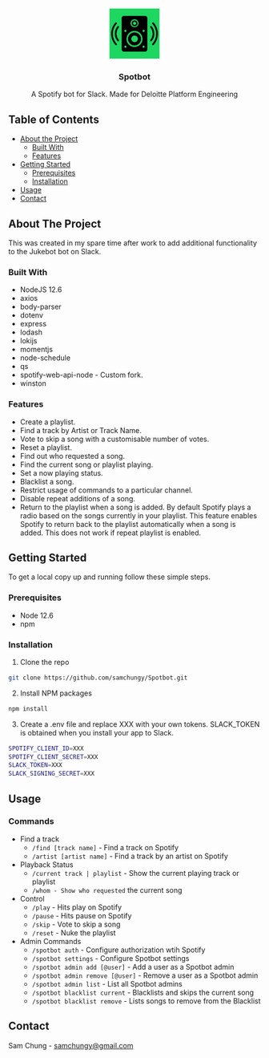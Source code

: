 <!-- PROJECT LOGO -->
<br />
<p align="center">
    <img src="https://raw.githubusercontent.com/samchungy/Spotbot/master/Spotbot-logo.png" alt="Logo" width="100" height="100">
  <h3 align="center">Spotbot</h3>

  <p align="center">
    A Spotify bot for Slack. Made for Deloitte Platform Engineering
    <br />
  </p>
</p>



<!-- TABLE OF CONTENTS -->
## Table of Contents

* [About the Project](#about-the-project)
  * [Built With](#built-with)
  * [Features]($features)
* [Getting Started](#getting-started)
  * [Prerequisites](#prerequisites)
  * [Installation](#installation)
* [Usage](#usage)
* [Contact](#contact)



<!-- ABOUT THE PROJECT -->
## About The Project

This was created in my spare time after work to add additional functionality to the Jukebot bot on Slack.

### Built With

* NodeJS 12.6
* axios
* body-parser
* dotenv
* express
* lodash
* lokijs
* momentjs
* node-schedule
* qs
* spotify-web-api-node - Custom fork.
* winston

### Features

* Create a playlist.
* Find a track by Artist or Track Name.
* Vote to skip a song with a customisable number of votes.
* Reset a playlist.
* Find out who requested a song.
* Find the current song or playlist playing.
* Set a now playing status.
* Blacklist a song.
* Restrict usage of commands to a particular channel.
* Disable repeat additions of a song.
* Return to the playlist when a song is added. By default Spotify plays a radio based on the songs currently in your playlist. This feature enables Spotify to return back to the playlist automatically when a song is added. This does not work if repeat playlist is enabled.


<!-- GETTING STARTED -->
## Getting Started

To get a local copy up and running follow these simple steps.

### Prerequisites

* Node 12.6
* npm

### Installation
 
1. Clone the repo
```sh
git clone https://github.com/samchungy/Spotbot.git
```
2. Install NPM packages
```sh
npm install
```
3. Create a .env file and replace XXX with your own tokens. SLACK_TOKEN is obtained when you install your app to Slack.
```sh
SPOTIFY_CLIENT_ID=XXX
SPOTIFY_CLIENT_SECRET=XXX
SLACK_TOKEN=XXX
SLACK_SIGNING_SECRET=XXX
```

## Usage

### Commands
* Find a track
   * `/find [track name]` - Find a track on Spotify
   * `/artist [artist name]` - Find a track by an artist on Spotify
* Playback Status
   * `/current track | playlist` - Show the current playing track or playlist
   * `/whom - Show who requested` the current song
* Control
   * `/play` - Hits play on Spotify
   * `/pause` - Hits pause on Spotify
   * `/skip` - Vote to skip a song
   * `/reset` - Nuke the playlist
* Admin Commands
   * `/spotbot auth` - Configure authorization wtih Spotify
   * `/spotbot settings` - Configure Spotbot settings
   * `/spotbot admin add [@user]` - Add a user as a Spotbot admin
   * `/spotbot admin remove [@user]` - Remove a user as a Spotbot admin
   * `/spotbot admin list` - List all Spotbot admins
   * `/spotbot blacklist current` - Blacklists and skips the current song
   * `/spotbot blacklist remove` - Lists songs to remove from the Blacklist

## Contact

Sam Chung - samchungy@gmail.com
